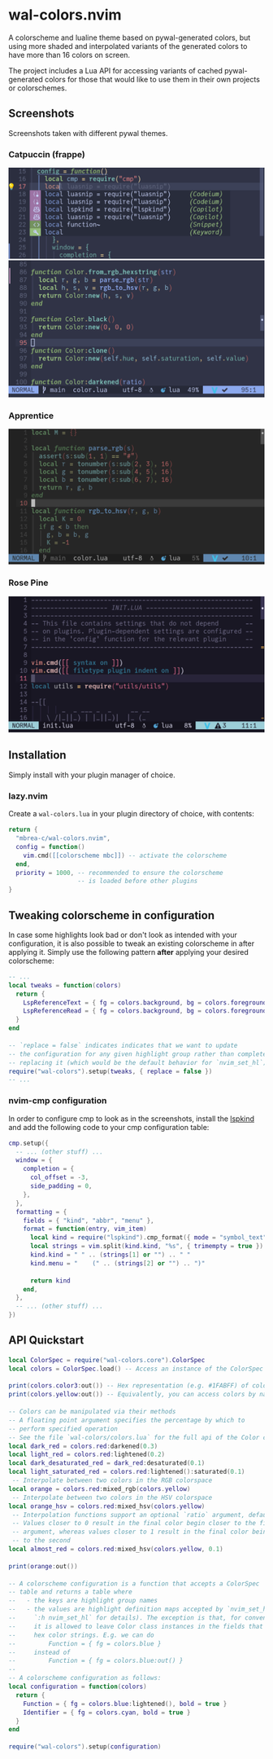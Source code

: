 # wal-colors.nvim

A colorscheme and lualine theme based on pywal-generated colors, but using
more shaded and interpolated variants of the generated colors to have more than
16 colors on screen.

The project includes a Lua API for accessing variants of cached pywal-generated colors for those that
would like to use them in their own projects or colorschemes.

## Screenshots

Screenshots taken with different pywal themes.

### Catpuccin (frappe)

![cmp.lua](.screenshots/cmp.jpg)
![init.lua](.screenshots/colorlua.jpg)

### Apprentice

![init.lua](.screenshots/apprentice.jpg)

### Rose Pine

![init.lua](.screenshots/rose_pine.jpg)

## Installation

Simply install with your plugin manager of choice.

### lazy.nvim

Create a `wal-colors.lua` in your plugin directory of choice, with contents:

```lua
return {
  "mbrea-c/wal-colors.nvim",
  config = function()
    vim.cmd([[colorscheme mbc]]) -- activate the colorscheme
  end,
  priority = 1000, -- recommended to ensure the colorscheme
                   -- is loaded before other plugins
}
```

## Tweaking colorscheme in configuration

In case some highlights look bad or don't look as intended with your configuration,
it is also possible to tweak an existing colorscheme in after applying it.
Simply use the following pattern **after** applying your desired colorscheme:

```lua
-- ...
local tweaks = function(colors)
  return {
    LspReferenceText = { fg = colors.background, bg = colors.foreground },
    LspReferenceRead = { fg = colors.background, bg = colors.foreground },
  }
end

-- `replace = false` indicates indicates that we want to update
-- the configuration for any given highlight group rather than completely
-- replacing it (which would be the default behavior for `nvim_set_hl`)
require("wal-colors").setup(tweaks, { replace = false })
-- ...
```

### nvim-cmp configuration

In order to configure cmp to look as in the screenshots, install the
[lspkind](https://github.com/onsails/lspkind.nvim) and add the following
code to your cmp configuration table:

```lua
cmp.setup({
  -- ... (other stuff) ...
  window = {
    completion = {
      col_offset = -3,
      side_padding = 0,
    },
  },
  formatting = {
    fields = { "kind", "abbr", "menu" },
    format = function(entry, vim_item)
      local kind = require("lspkind").cmp_format({ mode = "symbol_text", maxwidth = 50 })(entry, vim_item)
      local strings = vim.split(kind.kind, "%s", { trimempty = true })
      kind.kind = " " .. (strings[1] or "") .. " "
      kind.menu = "    (" .. (strings[2] or "") .. ")"

      return kind
    end,
  },
  -- ... (other stuff) ...
})
```

## API Quickstart

```lua
local ColorSpec = require("wal-colors.core").ColorSpec
local colors = ColorSpec.load() -- Access an instance of the ColorSpec table

print(colors.color3:out()) -- Hex representation (e.g. #1FABFF) of color 3
print(colors.yellow:out()) -- Equivalently, you can access colors by name

-- Colors can be manipulated via their methods
-- A floating point argument specifies the percentage by which to
-- perform specified operation
-- See the file `wal-colors/colors.lua` for the full api of the Color class
local dark_red = colors.red:darkened(0.3)
local light_red = colors.red:lightened(0.2)
local dark_desaturated_red = dark_red:desaturated(0.1)
local light_saturated_red = colors.red:lightened():saturated(0.1)
 -- Interpolate between two colors in the RGB colorspace
local orange = colors.red:mixed_rgb(colors.yellow)
 -- Interpolate between two colors in the HSV colorspace
local orange_hsv = colors.red:mixed_hsv(colors.yellow)
 -- Interpolation functions support an optional `ratio` argument, defaulting to 0.5
 -- Values closer to 0 result in the final color begin closer to the first color
 -- argument, whereas values closer to 1 result in the final color being closer
 -- to the second
local almost_red = colors.red:mixed_hsv(colors.yellow, 0.1)

print(orange:out())

-- A colorscheme configuration is a function that accepts a ColorSpec
-- table and returns a table where
--   - the keys are highlight group names
--   - the values are highlight definition maps accepted by `nvim_set_hl()` (see
--     `:h nvim_set_hl` for details). The exception is that, for convenience,
--     it is allowed to leave Color class instances in the fields that accept
--     hex color strings. E.g. we can do
--         Function = { fg = colors.blue }
--     instead of
--         Function = { fg = colors.blue:out() }
--
-- A colorscheme configuration as follows:
local configuration = function(colors)
  return {
    Function = { fg = colors.blue:lightened(), bold = true }
    Identifier = { fg = colors.cyan, bold = true }
  }
end

require("wal-colors").setup(configuration)
```
